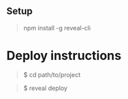 Setup
-------
> npm install -g reveal-cli

Deploy instructions
====================
> $ cd path/to/project

>$ reveal deploy